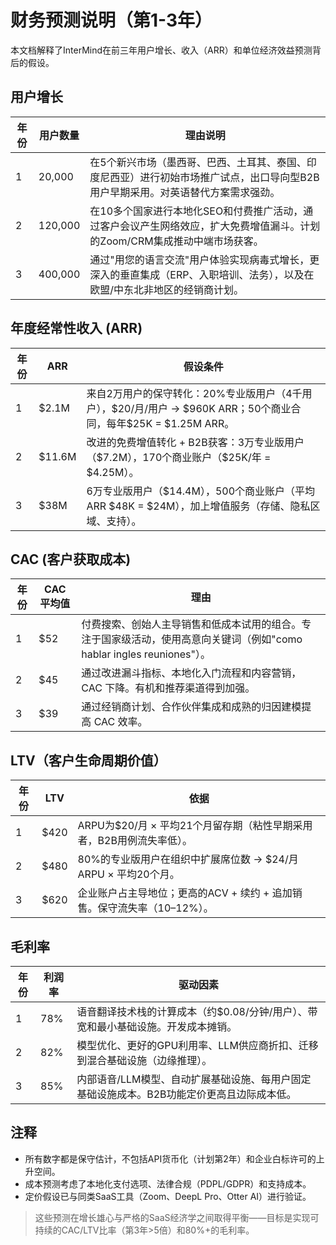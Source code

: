 # 财务预测说明（第1-3年） <Badge type="warning" text="draft" />

本文档解释了InterMind在前三年用户增长、收入（ARR）和单位经济效益预测背后的假设。

## 用户增长

| 年份 | 用户数量 | 理由说明                                                                                                                                                                       |
| ---- | ------- | ----------------------------------------------------------------------------------------------------------------------------------------------------------------------------------- |
| 1    | 20,000  | 在5个新兴市场（墨西哥、巴西、土耳其、泰国、印度尼西亚）进行初始市场推广试点，出口导向型B2B用户早期采用。对英语替代方案需求强劲。     |
| 2    | 120,000 | 在10多个国家进行本地化SEO和付费推广活动，通过客户会议产生网络效应，扩大免费增值漏斗。计划的Zoom/CRM集成推动中端市场获客。 |
| 3    | 400,000 | 通过"用您的语言交流"用户体验实现病毒式增长，更深入的垂直集成（ERP、入职培训、法务），以及在欧盟/中东北非地区的经销商计划。                                              |

## 年度经常性收入 (ARR)

| 年份 | ARR     | 假设条件                                                                                                                         |
| ---- | ------- | ----------------------------------------------------------------------------------------------------------------------------------- |
| 1    | \$2.1M  | 来自2万用户的保守转化：20%专业版用户（4千用户），\$20/月/用户 → \$960K ARR；50个商业合同，每年\$25K = \$1.25M ARR。 |
| 2    | \$11.6M | 改进的免费增值转化 + B2B获客：3万专业版用户（\$7.2M），170个商业账户（\$25K/年 = \$4.25M）。                 |
| 3    | \$38M   | 6万专业版用户（\$14.4M），500个商业账户（平均ARR \$48K = \$24M），加上增值服务（存储、隐私区域、支持）。             |

## CAC (客户获取成本)

| 年份 | CAC 平均值 | 理由                                                                                                                                                    |
| ---- | ------- | ------------------------------------------------------------------------------------------------------------------------------------------------------------ |
| 1    | \$52    | 付费搜索、创始人主导销售和低成本试用的组合。专注于国家级活动，使用高意向关键词（例如"como hablar ingles reuniones"）。 |
| 2    | \$45    | 通过改进漏斗指标、本地化入门流程和内容营销，CAC 下降。有机和推荐渠道得到加强。                               |
| 3    | \$39    | 通过经销商计划、合作伙伴集成和成熟的归因建模提高 CAC 效率。                                                                |

## LTV（客户生命周期价值）

| 年份 | LTV   | 依据                                                                                       |
| ---- | ----- | ------------------------------------------------------------------------------------------- |
| 1    | \$420 | ARPU为\$20/月 × 平均21个月留存期（粘性早期采用者，B2B用例流失率低）。 |
| 2    | \$480 | 80%的专业版用户在组织中扩展席位数 → \$24/月ARPU × 平均20个月。                     |
| 3    | \$620 | 企业账户占主导地位；更高的ACV + 续约 + 追加销售。保守流失率（10–12%）。   |

## 毛利率

| 年份 | 利润率 | 驱动因素                                                                                                                 |
| ---- | ------ | ----------------------------------------------------------------------------------------------------------------------- |
| 1    | 78%    | 语音翻译技术栈的计算成本（约$0.08/分钟/用户）、带宽和最小基础设施。开发成本摊销。              |
| 2    | 82%    | 模型优化、更好的GPU利用率、LLM供应商折扣、迁移到混合基础设施（边缘推理）。           |
| 3    | 85%    | 内部语音/LLM模型、自动扩展基础设施、每用户固定基础设施成本。B2B功能定价更高且边际成本低。 |

## 注释

- 所有数字都是保守估计，不包括API货币化（计划第2年）和企业白标许可的上升空间。
- 成本预测考虑了本地化支付选项、法律合规（PDPL/GDPR）和支持成本。
- 定价假设已与同类SaaS工具（Zoom、DeepL Pro、Otter AI）进行验证。

> 这些预测在增长雄心与严格的SaaS经济学之间取得平衡——目标是实现可持续的CAC/LTV比率（第3年>5倍）和80%+的毛利率。